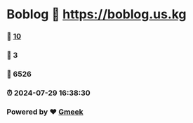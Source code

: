 # Boblog :link: https://boblog.us.kg 
### :page_facing_up: [10](https://boblog.us.kg/tag.html) 
### :speech_balloon: 3 
### :hibiscus: 6526 
### :alarm_clock: 2024-07-29 16:38:30 
### Powered by :heart: [Gmeek](https://github.com/Meekdai/Gmeek)
